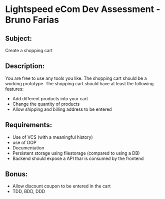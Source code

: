 # Lightspeed eCom Dev Assessment - Bruno Farias

## Subject:
Create a shopping cart

## Description:

You are free to use any tools you like.
The shopping cart should be a working prototype.
The shopping cart should have at least the following features:
* Add different products into your cart
* Change the quantity of products
* Allow shipping and billing address to be entered

## Requirements:

- Use of VCS (with a meaningful history)
- use of OOP
- Documentation
- Persistent storage using filestorage (compared to using a DB)
- Backend should expose a API thar is consumed by the frontend

## Bonus:

- Allow discount coupon to be entered in the cart
- TDD, BDD, DDD